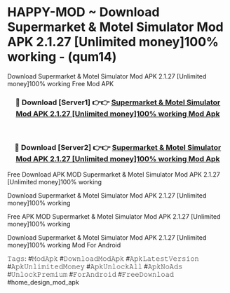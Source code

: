 # HAPPY-MOD ~ Download Supermarket & Motel Simulator Mod APK 2.1.27 [Unlimited money]100% working - (qum14)
Download Supermarket & Motel Simulator Mod APK 2.1.27 [Unlimited money]100% working Free Mod APK

<div align="center">
<h3>🔴 Download [Server1] 👉👉 <a href="https://apk-comot.site?title=Supermarket_&_Motel_Simulator_Mod_APK_2.1.27_[Unlimited_money]100%_working">Supermarket & Motel Simulator Mod APK 2.1.27 [Unlimited money]100% working Mod Apk</a></h3><br>

<h3>🔴 Download [Server2] 👉👉 <a href="https://apk-comot.site?title=Supermarket_&_Motel_Simulator_Mod_APK_2.1.27_[Unlimited_money]100%_working">Supermarket & Motel Simulator Mod APK 2.1.27 [Unlimited money]100% working Mod Apk</a></h3>
</div>


Free Download APK MOD Supermarket & Motel Simulator Mod APK 2.1.27 [Unlimited money]100% working

Download Supermarket & Motel Simulator Mod APK 2.1.27 [Unlimited money]100% working 

Free APK MOD Supermarket & Motel Simulator Mod APK 2.1.27 [Unlimited money]100% working 

Download Supermarket & Motel Simulator Mod APK 2.1.27 [Unlimited money]100% working Mod For Android

𝚃𝚊𝚐𝚜: #𝙼𝚘𝚍𝙰𝚙𝚔 #𝙳𝚘𝚠𝚗𝚕𝚘𝚊𝚍𝙼𝚘𝚍𝙰𝚙𝚔 #𝙰𝚙𝚔𝙻𝚊𝚝𝚎𝚜𝚝𝚅𝚎𝚛𝚜𝚒𝚘𝚗 #𝙰𝚙𝚔𝚄𝚗𝚕𝚒𝚖𝚒𝚝𝚎𝚍𝙼𝚘𝚗𝚎𝚢 #𝙰𝚙𝚔𝚄𝚗𝚕𝚘𝚌𝚔𝙰𝚕𝚕 #𝙰𝚙𝚔𝙽𝚘𝙰𝚍𝚜 #𝚄𝚗𝚕𝚘𝚌𝚔𝙿𝚛𝚎𝚖𝚒𝚞𝚖 #𝙵𝚘𝚛𝙰𝚗𝚍𝚛𝚘𝚒𝚍 #𝙵𝚛𝚎𝚎𝙳𝚘𝚠𝚗𝚕𝚘𝚊𝚍 #home_design_mod_apk